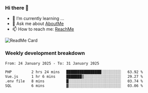 ### Hi there 👋

- 🌱 I’m currently learning ...
- 💬 Ask me about [AboutMe](https://www.itzcy.com/about)
- 📫 How to reach me: [ReachMe](https://www.itzcy.com/about)

![ReadMe Card](https://github-readme-stats-ten-gilt.vercel.app/api?username=SuperChenYun&show_icons=true&title_color=fff&icon_color=79ff97&text_color=9f9f9f&bg_color=151515&hide_border=true)

### Weekly development breakdown
<!--START_SECTION:waka-->

```txt
From: 24 January 2025 - To: 31 January 2025

PHP         2 hrs 24 mins   ████████████████░░░░░░░░░   63.92 %
Vue.js      1 hr 6 mins     ███████▒░░░░░░░░░░░░░░░░░   29.27 %
.env file   8 mins          █░░░░░░░░░░░░░░░░░░░░░░░░   03.74 %
SQL         6 mins          ▓░░░░░░░░░░░░░░░░░░░░░░░░   03.06 %
```

<!--END_SECTION:waka-->
